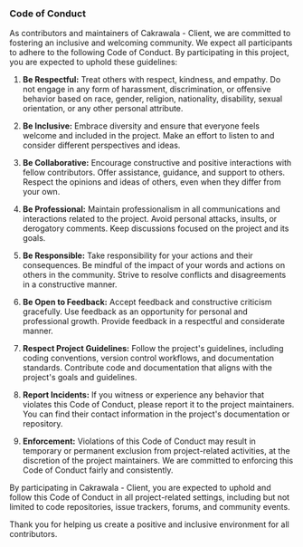 ### Code of Conduct

As contributors and maintainers of Cakrawala - Client, we are committed to fostering an inclusive and welcoming community. We expect all participants to adhere to the following Code of Conduct. By participating in this project, you are expected to uphold these guidelines:

1. **Be Respectful:** Treat others with respect, kindness, and empathy. Do not engage in any form of harassment, discrimination, or offensive behavior based on race, gender, religion, nationality, disability, sexual orientation, or any other personal attribute.

2. **Be Inclusive:** Embrace diversity and ensure that everyone feels welcome and included in the project. Make an effort to listen to and consider different perspectives and ideas.

3. **Be Collaborative:** Encourage constructive and positive interactions with fellow contributors. Offer assistance, guidance, and support to others. Respect the opinions and ideas of others, even when they differ from your own.

4. **Be Professional:** Maintain professionalism in all communications and interactions related to the project. Avoid personal attacks, insults, or derogatory comments. Keep discussions focused on the project and its goals.

5. **Be Responsible:** Take responsibility for your actions and their consequences. Be mindful of the impact of your words and actions on others in the community. Strive to resolve conflicts and disagreements in a constructive manner.

6. **Be Open to Feedback:** Accept feedback and constructive criticism gracefully. Use feedback as an opportunity for personal and professional growth. Provide feedback in a respectful and considerate manner.

7. **Respect Project Guidelines:** Follow the project's guidelines, including coding conventions, version control workflows, and documentation standards. Contribute code and documentation that aligns with the project's goals and guidelines.

8. **Report Incidents:** If you witness or experience any behavior that violates this Code of Conduct, please report it to the project maintainers. You can find their contact information in the project's documentation or repository.

9. **Enforcement:** Violations of this Code of Conduct may result in temporary or permanent exclusion from project-related activities, at the discretion of the project maintainers. We are committed to enforcing this Code of Conduct fairly and consistently.

By participating in Cakrawala - Client, you are expected to uphold and follow this Code of Conduct in all project-related settings, including but not limited to code repositories, issue trackers, forums, and community events.

Thank you for helping us create a positive and inclusive environment for all contributors.